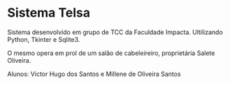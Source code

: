 # Sistema Telsa
Sistema desenvolvido em grupo de TCC da Faculdade Impacta.
Ultilizando Python, Tkinter e Sqlite3. 

O mesmo opera em prol de um salão de cabeleireiro, proprietária Salete Oliveira.

Alunos: Victor Hugo dos Santos e Millene de Oliveira Santos
